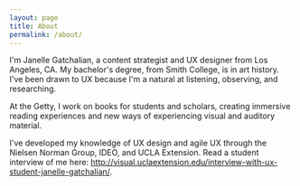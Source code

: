 ```yaml
---
layout: page
title: About
permalink: /about/
---
```


I'm Janelle Gatchalian, a content strategist and UX designer from Los Angeles, CA. My bachelor's degree, from Smith College, is in art history. I've been drawn to UX because I'm a natural at listening, observing, and researching.

At the Getty, I work on books for students and scholars, creating immersive reading experiences and new ways of experiencing visual and auditory material.

I've developed my knowledge of UX design and agile UX through the Nielsen Norman Group, IDEO, and UCLA Extension. Read a student interview of me here: <http://visual.uclaextension.edu/interview-with-ux-student-janelle-gatchalian/>.
